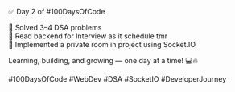 ✅ Day 2 of #100DaysOfCode

🔹 Solved 3–4 DSA problems <br>
🔹 Read backend for Interview as it schedule tmr <br>
🔹 Implemented a private room in project using Socket.IO

Learning, building, and growing — one day at a time! 💻🔥

#100DaysOfCode #WebDev #DSA #SocketIO #DeveloperJourney